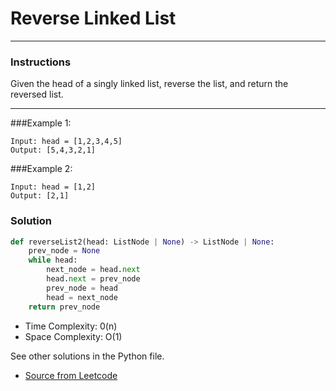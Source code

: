 # Reverse Linked List

---
### Instructions

Given the head of a singly linked list, reverse the list, and return the reversed list.

---

###Example 1:
```
Input: head = [1,2,3,4,5]
Output: [5,4,3,2,1]

```
###Example 2:
```
Input: head = [1,2]
Output: [2,1]
```


### Solution

```py
def reverseList2(head: ListNode | None) -> ListNode | None:
    prev_node = None
    while head:
        next_node = head.next
        head.next = prev_node
        prev_node = head
        head = next_node
    return prev_node

```

* Time Complexity: 0(n)
* Space Complexity: O(1)


See other solutions in the Python file.


* [Source from Leetcode](https://leetcode.com/problems/reverse-linked-list/?envType=study-plan-v2&envId=leetcode-75)